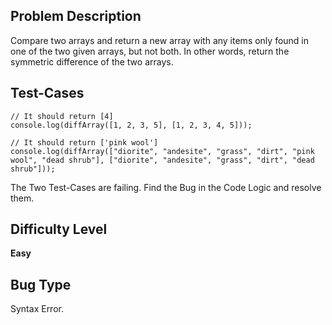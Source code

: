 ## Problem Description

Compare two arrays and return a new array with any items only found 
in one of the two given arrays, but not both. In other words, return the symmetric difference of the two arrays.

## Test-Cases 

```
// It should return [4]
console.log(diffArray([1, 2, 3, 5], [1, 2, 3, 4, 5]));

// It should return ['pink wool']
console.log(diffArray(["diorite", "andesite", "grass", "dirt", "pink wool", "dead shrub"], ["diorite", "andesite", "grass", "dirt", "dead shrub"]));
```

The  Two Test-Cases are failing. Find the Bug in the Code Logic and resolve them. 

## Difficulty Level 

<b>Easy</b>

## Bug Type 

Syntax Error.